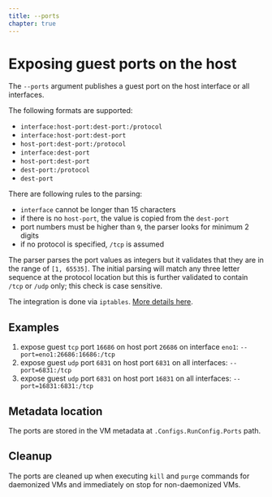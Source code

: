 ```yaml
---
title: --ports
chapter: true
---
```


# Exposing guest ports on the host

The `--ports` argument publishes a guest port on the host interface or all interfaces.

The following formats are supported:

- `interface:host-port:dest-port:/protocol`
- `interface:host-port:dest-port`
- `host-port:dest-port:/protocol`
- `interface:dest-port`
- `host-port:dest-port`
- `dest-port:/protocol`
- `dest-port`

There are following rules to the parsing:

- `interface` cannot be longer than 15 characters
- if there is no `host-port`, the value is copied from the `dest-port`
- port numbers must be higher than `9`, the parser looks for minimum 2 digits
- if no protocol is specified, `/tcp` is assumed

The parser parses the port values as integers but it validates that they are in the range of `[1, 65535]`. The initial parsing will match any three letter sequence at the protocol location but this is further validated to contain `/tcp` or `/udp` only; this check is case sensitive.

The integration is done via `iptables`. [More details here](/firebuild-docs/networking/firebuild_and_iptables/#guest-ports-exposed-on-the-host).

## Examples

1. expose guest `tcp` port `16686` on host port `26686` on interface `eno1`: `--port=eno1:26686:16686:/tcp`
2. expose guest `udp` port `6831` on host port `6831` on all interfaces: `--port=6831:/tcp`
3. expose guest `udp` port `6831` on host port `16831` on all interfaces: `--port=16831:6831:/tcp`

## Metadata location

The ports are stored in the VM metadata at `.Configs.RunConfig.Ports` path.

## Cleanup

The ports are cleaned up when executing `kill` and `purge` commands for daemonized VMs and immediately on stop for non-daemonized VMs.